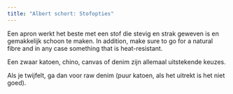 ```yaml
---
title: "Albert schort: Stofopties"
---
```


Een apron werkt het beste met een stof die stevig en strak geweven is en gemakkelijk schoon te maken. In addition, make sure to go for a natural fibre and in any case something that is heat-resistant.

Een zwaar katoen, chino, canvas of denim zijn allemaal uitstekende keuzes.

Als je twijfelt, ga dan voor raw denim (puur katoen, als het uitrekt is het niet goed).
